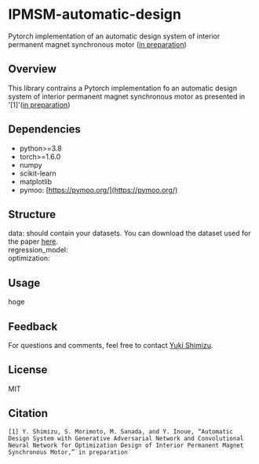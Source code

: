 # IPMSM-automatic-design
Pytorch implementation of an automatic design system of interior permanent magnet synchronous motor ([in preparation](https://www.techrxiv.org/))

## Overview
This library contrains a Pytorch implementation fo an automatic design system of interior permanent magnet synchronous motor as presented in '[1]'([in preparation](https://www.techrxiv.org/))

## Dependencies
- python>=3.8
- torch>=1.6.0
- numpy
- scikit-learn
- matplotlib
- pymoo: [https://pymoo.org/](https://pymoo.org/)

## Structure
data: should contain your datasets. You can download the dataset used for the paper [here](https://ieee-dataport.org/documents/dataset-motor-parameters-ipmsm).  
regression_model:  
optimization:  

## Usage
hoge

## Feedback
For questions and comments, feel free to contact [Yuki Shimizu](de104004@edu.osakafu-u.ac.jp).

## License
MIT

## Citation
```
[1] Y. Shimizu, S. Morimoto, M. Sanada, and Y. Inoue, “Automatic Design System with Generative Adversarial Network and Convolutional Neural Network for Optimization Design of Interior Permanent Magnet Synchronous Motor,” in preparation
```

